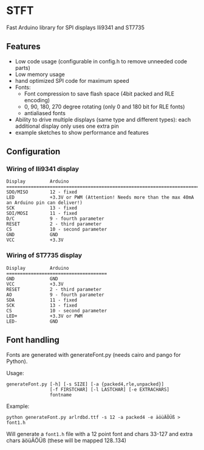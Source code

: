 STFT
====

Fast Arduino library for SPI displays Ili9341 and ST7735

Features
--------

* Low code usage (configurable in config.h to remove unneeded code parts)
* Low memory usage
* hand optimized SPI code for maximum speed
* Fonts:
  * Font compression to save flash space (4bit packed and RLE encoding)
  * 0, 90, 180, 270 degree rotating (only 0 and 180 bit for RLE fonts)
  * antialiased fonts
* Ability to drive multiple displays (same type and different types): each additional display only uses one extra pin
* example sketches to show performance and features

Configuration
-------------

### Wiring of Ili9341 display

```
Display         Arduino
==================================================================================================
SDO/MISO        12 - fixed
LED             +3.3V or PWM (Attention! Needs more than the max 40mA an Arduino pin can deliver!)
SCK             13 - fixed
SDI/MOSI        11 - fixed
D/C             9 - fourth parameter
RESET           2 - third parameter
CS              10 - second parameter
GND             GND
VCC             +3.3V
```

### Wiring of ST7735 display

```
Display         Arduino
=====================================
GND             GND
VCC             +3.3V
RESET           2 - third parameter
AO              9 - fourth parameter
SDA             11 - fixed
SCK             13 - fixed
CS              10 - second parameter
LED+            +3.3V or PWM
LED-            GND
```

Font handling
-------------

Fonts are generated with generateFont.py (needs cairo and pango for Python).

Usage:

```
generateFont.py [-h] [-s SIZE] [-a {packed4,rle,unpacked}]
                [-f FIRSTCHAR] [-l LASTCHAR] [-e EXTRACHARS]
                fontname
```

Example:

`python generateFont.py arlrdbd.ttf -s 12 -a packed4 -e äöüÄÖÜß > font1.h`

Will generate a `font1.h` file with a 12 point font and chars 33-127 and extra chars äöüÄÖÜß (these will be mapped 128..134)
